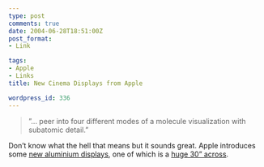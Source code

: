 ```yaml
---
type: post
comments: true
date: 2004-06-28T18:51:00Z
post_format:
- Link

tags:
- Apple
- Links
title: New Cinema Displays from Apple

wordpress_id: 336
---
```


<blockquote>”... peer into four different modes of a molecule visualization with subatomic detail.”</blockquote>


Don’t know what the hell that means but it sounds great. Apple introduces some [new aluminium displays](http://www.apple.com/displays/), one of which is a [huge 30” across](http://www.apple.com/displays/specs.html).

